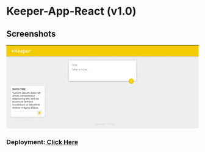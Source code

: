 # Keeper-App-React (v1.0)

## Screenshots  

![Home Screenshot](./public/Images/app-screenshot.png "Optional Title")

<h3><strong>Deployment:</strong><a href="https://pradeeps-keeperapp.netlify.app/"> Click Here</a></h3>
